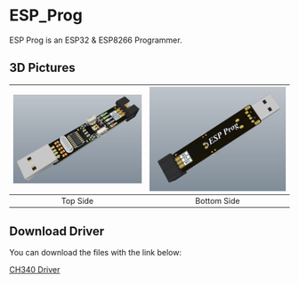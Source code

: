 # ESP_Prog
ESP Prog is an ESP32 &amp; ESP8266 Programmer.

## 3D Pictures
| ![ESP Programmer](/Pics/ESP_Prog_1.png) | ![ESP Programmer](/Pics/ESP_Prog_2.png) |
| :---: | :---: |
| Top Side | Bottom Side |

## Download Driver
You can download the files with the link below:

[CH340 Driver](/Driver/CH340.rar)
